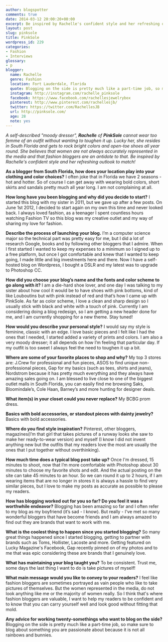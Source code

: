 ```yaml
---
author: blogspotter
comments: true
date: 2014-03-12 20:00:20+00:00
excerpt: Be inspired by Rachelle's confident style and her refreshing outlook to match!
layout: post
slug: pinksole
title: PinkSole
wordpress_id: 229
categories:
- Fashion
- Interviews
glossary:
- p
blogger:
  name: Rachelle
  genre: Fashion
  location: Fort Lauderdale, Florida
  quote: Blogging on the side is pretty much like a part-time job, so make sure to blog about something you are passionate about because it is not all rainbows and bunnies.
  instagram: http://instagram.com/rachelle_pinksole
  facebook: https://www.facebook.com/rachellesjewelrybox
  pinterest: http://www.pinterest.com/rachellesjb/
  twitter: https://twitter.com/RachellesJB
  url: http://pinksole.com/
  age: 28
  note: yes
---
```


_A self-described "moody dresser", **Rachelle** of **PinkSole** cannot wear too femme of an outfit without wanting to toughen it up. Lucky her, she resides in South Florida and gets to rock bright colors and open-toe shoes all year round. She believes that women are not always accurately represented in the media and that fashion bloggers are an antidote to that. Be inspired by Rachelle's confident style and her refreshing outlook to match!_

**As a blogger from South Florida, how does your location play into your clothing and color choices?** I often joke that in Florida we have 2 seasons - hot and hotter. So of course I can get away with wearing bold colors, short skirts and sandals pretty much all year long. I am not complaining at all.

**How long have you been blogging and why did you decide to start?** I started this blog with my sister in 2011, but we gave up after a few posts. On June 1st 2012, I decided to start again on my own this time and never looked back. I always loved fashion, as a teenager I spent countless hours watching Fashion TV so this blog was my creative outlet and my way of sharing my love for fashion.

**Describe the process of launching your blog.** I’m a computer science major so the technical part was pretty easy for me, but I did a lot of research Google, books and by following other bloggers that I admire. When I first started I wanted to keep my expenses to a minimum so I signed up to a free platform, but once I got comfortable and knew that I wanted to keep going, I made little and big investments here and there. Now I have a self-hosted blog on Wordpress, I bought a DSLR and my latest was to upgrade to Photoshop CC.

**How did you choose your blog’s name and the fonts and color scheme to go along with it?** I am a die-hard shoe lover, and one day I was talking to my sister about how cool it would be to have shoes with pink bottoms, kind of like Louboutins but with pink instead of red and that’s how I came up with PinkSole. As far as color scheme, I love a clean and sharp design so I usually stick with black and white with a touch of pink. Currently I am considering doing a blog redesign, so I am getting a new header done for me, and I am currently shopping for a new theme. Stay tuned!

**How would you describe your personal style?** I would say my style is feminine, classic with an edge. I love basic pieces and I felt like I had the ones that I needed, I started added a variety of prints and colors. I am also a very moody dresser; it all depends on how I’m feeling that particular day. If my outfit is too sweet I always feel the need to toughen it up a bit.

**Where are some of your favorite places to shop and why?** My top 3 stores are: J.Crew for professional and fun pieces, ASOS to find unique non-professional pieces, Gap for my basics (such as tees, shirts and jeans), Nordstrom because it has pretty much everything and they always have amazing sales going on. I am blessed to live close to one of the biggest outlet malls in South Florida, you can easily find me browsing Saks, Bloomindale’s, Cole Haan, Barney’s and more hunting for designer deals.

**What item(s) in your closet could you never replace?** My BCBG prom dress.

**Basics with bold accessories, or standout pieces with dainty jewelry?** Basics with bold accessories.

**Where do you find style inspiration?** Pinterest, other bloggers, magazines(I’m that girl that takes pictures of a runway looks she saw to make her ready-to-wear version) and myself (I know I did not invent anything new but the outfits that my readers love the most are usually the ones that I put together without overthinking).

**How much time does a typical blog post take up?** Once I'm dressed, 15 minutes to shoot, now that I’m more comfortable with Photoshop about 30 minutes to choose my favorite shots and edit. And the actual posting on the site can take 45 minutes to an hour. So we can round it up to 2 hours, if I am wearing items that are no longer in stores it is always a hassle to find very similar pieces, but I love to make my posts as accurate as possible to please my readers.

**How has blogging worked out for you so far? Do you feel it was a worthwhile endeavor?** Blogging has been amazing so far and I often refer to my blog as my boyfriend (it’s sad - I know). But really - I've met so many wonderful bloggers that have become friends and I am always amazed to find out they are brands that want to work with me.

**What is the coolest thing to happen since you started blogging?** So many great things happened since I started blogging, getting to partner with brands such as Toms, Hollister, Lacoste and more. Getting featured on Lucky Magazine's Facebook, Gap recently pinned on of my photos and to me that was epic considering these are brands that I genuinely love.

**What has maintaining your blog taught you?** To be consistent. Trust me, some days the last thing I want to do is take pictures of myself!

**What main message would you like to convey to your readers?** I feel like fashion bloggers are sometimes portrayed as vain people who like to take pictures of themselves. But the women represented in the media, do not look anything like me or the majority of women really. So I think that's where fashion bloggers are valuable, I want to help my readers to be confident and to know that you can carry yourself well and look good without fitting that mold.

**Any advice for working twenty-somethings who want to blog on the side?** Blogging on the side is pretty much like a part-time job, so make sure to blog about something you are passionate about because it is not all rainbows and bunnies.
